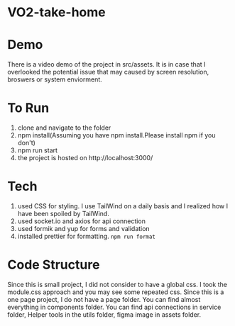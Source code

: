 # VO2-take-home

# Demo
There is a video demo of the project in src/assets. It is in case that I overlooked the potential issue that may caused by screen resolution, broswers or system enviorment.


# To Run
1. clone and navigate to the folder
2. npm install(Assuming you have npm install.Please install npm if you don't)
3. npm run start
4. the project is hosted on http://localhost:3000/

# Tech
1. used CSS for styling. I use TailWind on a daily basis and I realized how I have been spoiled by TailWind.
2. used socket.io and axios for api connection
3. used formik and yup for forms and validation
4. installed prettier for formatting. `npm run format` 


# Code Structure
Since this is small project, I did not consider to have a global css. I took the module.css approach and you may see some repeated css.
Since this is a one page project, I do not have a page folder. You can find almost everything in components folder.
You can find api connections in service folder, Helper tools in the utils folder, figma image in assets folder.